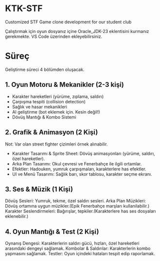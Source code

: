 # KTK-STF
Customized STF Game clone development for our student club

Çalıştırmak için oyun dosyanız içine Oracle_JDK-23 eklentisini kurmanız gerekmekte. VS Code üzerinden ekleyebilirsiniz.
# Süreç

Geliştirme süreci 4 bölümden oluşacak.

## 1. Oyun Motoru & Mekanikler (2-3 kişi)

- Karakter hareketleri (yürüme, zıplama, saldırı)
- Çarpışma tespiti (collision detection)
- Sağlık ve hasar mekanikleri
- AI geliştirme (bot eklemek için. Kesin değil!)
- Dövüş Mantığı & Kombo Sistemi

## 2. Grafik & Animasyon (2 Kişi)

Not: Var olan street fighter çizimleri örnek alınabilir.

- Karakter Tasarımı & Sprite Sheet: Dövüş animasyonları (yürüme, saldırı, özel hareketler).
- Arka Plan Tasarımı: Okul çevresi ve Fenerbahçe ile ilgili ortamlar.
- Efektler: Hadouken, yumruk çarpışmaları, karakterlere has efektler.
- UI ve Menü Tasarımı: Sağlık barı, skor tablosu, karakter seçme ekranı.

## 3. Ses & Müzik (1 Kişi)

Dövüş Sesleri: Yumruk, tekme, özel saldırı sesleri.
Arka Plan Müzikleri: Dövüş ortamına uygun müzikler.(Epik Fenerbahçe marşları kullanilabilir.)
Karakter Seslendirmeleri: Bağırışlar, tepkiler.(Karakterlere has ses dosyaları eklenebilir.)

## 4. Oyun Mantığı & Test (2 Kişi)

Oynanış Dengesi: Karakterlerin saldırı gücü, hızları, özel hareketleri arasındaki dengeyi sağlamak.
Kombolar & Saldırılar: Karakterlerin kombo yapmasını sağlamak.
Testler: Oyun içindeki hataları tespit edip raporlamak.

